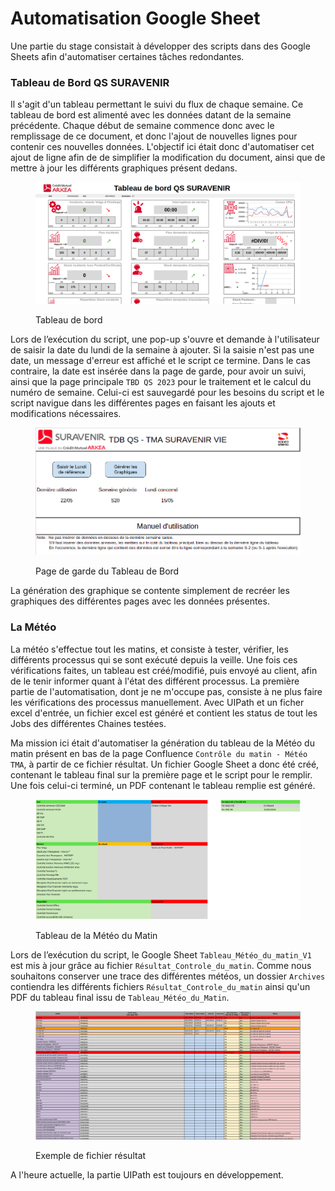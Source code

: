 # Automatisation Google Sheet

Une partie du stage consistait à développer des scripts dans des Google Sheets afin d'automatiser certaines tâches redondantes.

### Tableau de Bord QS SURAVENIR

Il s'agit d'un tableau permettant le suivi du flux de chaque semaine. Ce tableau de bord est alimenté avec les données datant de la semaine précédente. Chaque début de semaine commence donc avec le remplissage de ce document, et donc l'ajout de nouvelles lignes pour contenir ces nouvelles données. L'objectif ici était donc d'automatiser cet ajout de ligne afin de de simplifier la modification du document, ainsi que de mettre à jour les différents graphiques présent dedans.

<figure><img src="../.gitbook/assets/tablea_de_bord_qs_suravenir.png" alt=""><figcaption><p>Tableau de bord</p></figcaption></figure>

Lors de l’exécution du script, une pop-up s'ouvre et demande à l'utilisateur de saisir la date du lundi de la semaine à ajouter. Si la saisie n'est pas une date, un message d'erreur est affiché et le script ce termine. Dans le cas contraire, la date est insérée dans la page de garde, pour avoir un suivi, ainsi que la page principale `TBD QS 2023` pour le traitement et le calcul du numéro de semaine. Celui-ci est sauvegardé pour les besoins du script et le script navigue dans les différentes pages en faisant les ajouts et modifications nécessaires.

<figure><img src="../.gitbook/assets/page_de_garde.png" alt=""><figcaption><p>Page de garde du Tableau de Bord</p></figcaption></figure>

La génération des graphique se contente simplement de recréer les graphiques des différentes pages avec les données présentes.&#x20;

### La Météo

La météo s'effectue tout les matins, et consiste à tester, vérifier, les différents processus qui se sont exécuté depuis la veille. Une fois ces vérifications faites, un tableau est créé/modifié, puis envoyé au client, afin de le tenir informer quant à l'état des différent processus. La première partie de l'automatisation, dont je ne m'occupe pas, consiste à ne plus faire les vérifications des processus manuellement. Avec UIPath et un ficher excel d'entrée, un fichier excel est généré et contient les status de tout les Jobs des différentes Chaines testées.

Ma mission ici était d'automatiser la génération du tableau de la Météo du matin présent en bas de la page Confluence `Contrôle du matin - Météo TMA`, à partir de ce fichier résultat. Un fichier Google Sheet a donc été créé, contenant le tableau final sur la première page et le script pour le remplir. Une fois celui-ci terminé, un PDF contenant le tableau remplie est généré.

<figure><img src="../.gitbook/assets/tablea_meteo_du_matin.png" alt=""><figcaption><p>Tableau de la Météo du Matin</p></figcaption></figure>

Lors de l’exécution du script, le Google Sheet `Tableau_Météo_du_matin_V1` est mis à jour grâce au fichier `Résultat_Controle_du_matin`. Comme nous souhaitons conserver une trace des différentes météos, un dossier `Archives` contiendra les différents fichiers `Résultat_Controle_du_matin` ainsi qu'un PDF du tableau final issu de `Tableau_Météo_du_Matin`.

<figure><img src="../.gitbook/assets/fichier_resultat.png" alt=""><figcaption><p>Exemple de fichier résultat</p></figcaption></figure>

A l'heure actuelle, la partie UIPath est toujours en développement.&#x20;
